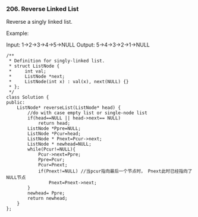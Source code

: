 ### 206. Reverse Linked List
Reverse a singly linked list.

Example:

Input: 1->2->3->4->5->NULL
Output: 5->4->3->2->1->NULL
```
/**
 * Definition for singly-linked list.
 * struct ListNode {
 *     int val;
 *     ListNode *next;
 *     ListNode(int x) : val(x), next(NULL) {}
 * };
 */
class Solution {
public:
    ListNode* reverseList(ListNode* head) {
        //do with case empty list or single-node list
        if(head==NULL || head->next== NULL)
            return head;
        ListNode *Ppre=NULL;
        ListNode *Pcur=head;
        ListNode * Pnext=Pcur->next;
        ListNode * newhead=NULL;
        while(Pcur!=NULL){
            Pcur->next=Ppre;
            Ppre=Pcur;
            Pcur=Pnext;
            if(Pnext!=NULL) //当pcur指向最后一个节点时， Pnext此时已经指向了NULL节点
                Pnext=Pnext->next;
        }
        newhead= Ppre;
        return newhead;
    }
};
```
